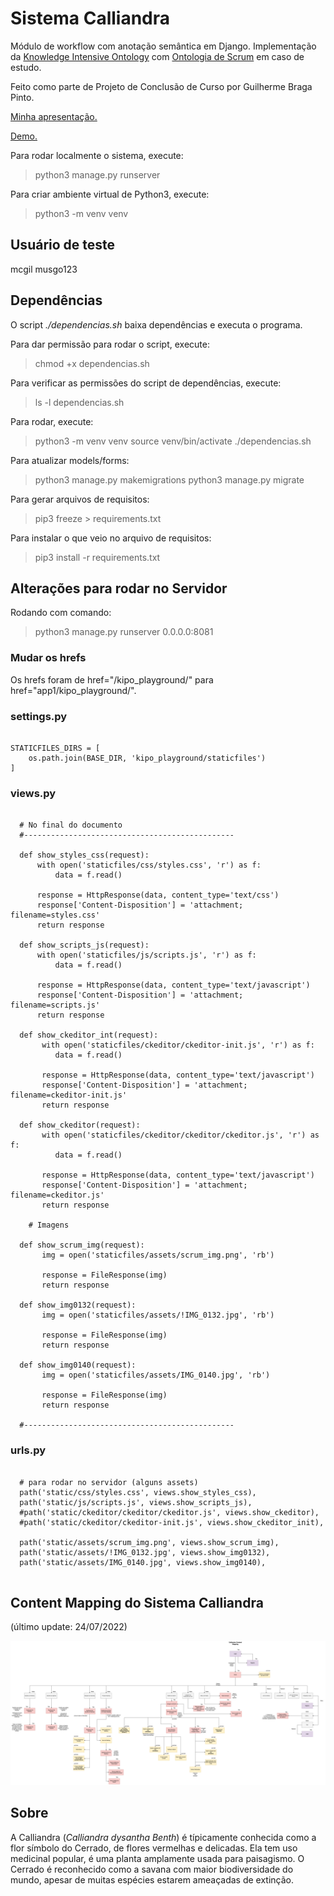 # Sistema Calliandra

Módulo de workflow com anotação semântica em Django. Implementação da [Knowledge Intensive Ontology][KIPO] com [Ontologia de Scrum][SCRUM] em caso de estudo.

Feito como parte de Projeto de Conclusão de Curso por Guilherme Braga Pinto. 

[Minha apresentação.][apresentacao_tcc]

[Demo.][demo]

Para rodar localmente o sistema, execute:

> python3 manage.py runserver

Para criar ambiente virtual de Python3, execute:

> python3 -m venv venv

## Usuário de teste

mcgil
musgo123

## Dependências

O script *./dependencias.sh* baixa dependências e executa o programa. 

Para dar permissão para rodar o script, execute:

> chmod +x dependencias.sh

Para verificar as permissões do script de dependências, execute:

> ls -l dependencias.sh

Para rodar, execute:

> python3 -m venv venv
> source venv/bin/activate
> ./dependencias.sh

Para atualizar models/forms:

> python3 manage.py makemigrations
> python3 manage.py migrate

Para gerar arquivos de requisitos:

> pip3 freeze > requirements.txt 

Para instalar o que veio no arquivo de requisitos:

> pip3 install -r requirements.txt

## Alterações para rodar no Servidor

Rodando com comando:

> python3 manage.py runserver 0.0.0.0:8081

### Mudar os hrefs

Os hrefs foram de href="/kipo_playground/" para href="app1/kipo_playground/". 

### settings.py

````

STATICFILES_DIRS = [
    os.path.join(BASE_DIR, 'kipo_playground/staticfiles')
]

````

### views.py

````

  # No final do documento
  #-----------------------------------------------

  def show_styles_css(request):
      with open('staticfiles/css/styles.css', 'r') as f:
          data = f.read()

      response = HttpResponse(data, content_type='text/css') 
      response['Content-Disposition'] = 'attachment; filename=styles.css'
      return response

  def show_scripts_js(request):
      with open('staticfiles/js/scripts.js', 'r') as f:
          data = f.read()

      response = HttpResponse(data, content_type='text/javascript')
      response['Content-Disposition'] = 'attachment; filename=scripts.js'
      return response

  def show_ckeditor_int(request):
       with open('staticfiles/ckeditor/ckeditor-init.js', 'r') as f:
          data = f.read()

       response = HttpResponse(data, content_type='text/javascript')
       response['Content-Disposition'] = 'attachment; filename=ckeditor-init.js'
       return response

  def show_ckeditor(request):
       with open('staticfiles/ckeditor/ckeditor/ckeditor.js', 'r') as f:
          data = f.read()

       response = HttpResponse(data, content_type='text/javascript')
       response['Content-Disposition'] = 'attachment; filename=ckeditor.js'
       return response

    # Imagens

  def show_scrum_img(request):
       img = open('staticfiles/assets/scrum_img.png', 'rb')

       response = FileResponse(img)
       return response

  def show_img0132(request):
       img = open('staticfiles/assets/!IMG_0132.jpg', 'rb')

       response = FileResponse(img)
       return response

  def show_img0140(request):
       img = open('staticfiles/assets/IMG_0140.jpg', 'rb')

       response = FileResponse(img)
       return response
      
  #-----------------------------------------------

````

### urls.py

````

  # para rodar no servidor (alguns assets)
  path('static/css/styles.css', views.show_styles_css),
  path('static/js/scripts.js', views.show_scripts_js),
  #path('static/ckeditor/ckeditor/ckeditor.js', views.show_ckeditor),
  #path('static/ckeditor/ckeditor-init.js', views.show_ckeditor_init),

  path('static/assets/scrum_img.png', views.show_scrum_img),
  path('static/assets/!IMG_0132.jpg', views.show_img0132),
  path('static/assets/IMG_0140.jpg', views.show_img0140),


````

## Content Mapping do Sistema Calliandra

(último update: 24/07/2022)

![Img](https://github.com/gui1080/TCC_ProjetoCalliandra/blob/master/Midia%20Externa/content_mapping.png)

## Sobre

A Calliandra (*Calliandra dysantha Benth*) é típicamente conhecida como a flor símbolo do Cerrado, de flores vermelhas e delicadas. Ela tem uso medicinal popular, é uma planta amplamente usada para paisagismo. O Cerrado é reconhecido como a savana com maior biodiversidade do mundo, apesar de muitas espécies estarem ameaçadas de extinção.


[KIPO]: "https://www.researchgate.net/publication/282939286_KIPO_the_knowledge-intensive_process_ontology"

[SCRUM]: "https://www.researchgate.net/publication/260480541_Integration_of_classical_and_agile_project_management_methodologies_based_on_ontological_models"

[readthedocs]: "https://owlready2.readthedocs.io/en/v0.37/#"

[demo]: "https://youtu.be/rF9q-QBYfUI"

[apresentacao_tcc]: "https://youtu.be/bHcpC9uw4fE"

